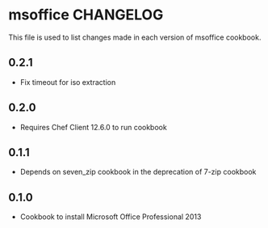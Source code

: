# msoffice CHANGELOG

This file is used to list changes made in each version of msoffice cookbook.

## 0.2.1

- Fix timeout for iso extraction

## 0.2.0

- Requires Chef Client 12.6.0 to run cookbook

## 0.1.1

- Depends on seven_zip cookbook in the deprecation of 7-zip cookbook

## 0.1.0

- Cookbook to install Microsoft Office Professional 2013
